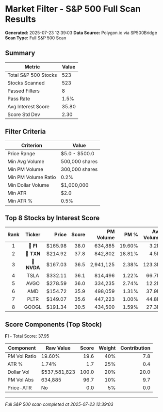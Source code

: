 # Market Filter - S&P 500 Full Scan Results

**Generated:** 2025-07-23 12:39:03
**Data Source:** Polygon.io via SP500Bridge
**Scan Type:** Full S&P 500 Scan

## Summary

| Metric | Value |
|--------|-------|
| Total S&P 500 Stocks | 523 |
| Stocks Scanned | 523 |
| Passed Filters | 8 |
| Pass Rate | 1.5% |
| Avg Interest Score | 35.80 |
| Score Std Dev | 2.30 |

## Filter Criteria

| Criterion | Value |
|-----------|-------|
| Price Range | $5.0 - $500.0 |
| Min Avg Volume | 500,000 shares |
| Min PM Volume | 300,000 shares |
| Min PM Volume Ratio | 0.2% |
| Min Dollar Volume | $1,000,000 |
| Min ATR | $2.0 |
| Min ATR % | 0.5% |

## Top 8 Stocks by Interest Score

| Rank | Ticker | Price | Score | PM Volume | PM % | Avg Volume | ATR | ATR % | $ Volume |
|:----:|:------:|------:|------:|----------:|-----:|-----------:|----:|------:|---------:|
| 1 | 🥇 **FI** | $165.98 | 38.0 | 634,885 | 19.60% | 3.2M | $2.89 | 1.74% | $537.6M |
| 2 | 🥈 **TXN** | $214.92 | 37.8 | 842,802 | 18.81% | 4.5M | $3.63 | 1.69% | $963.1M |
| 3 | 🥉 **NVDA** | $167.03 | 36.5 | 2,941,125 | 2.38% | 123.3M | $3.75 | 2.25% | $20599.4M |
| 4 | TSLA | $332.11 | 36.1 | 814,496 | 1.22% | 66.7M | $10.25 | 3.09% | $22164.5M |
| 5 | AVGO | $278.59 | 36.0 | 334,235 | 2.74% | 12.2M | $7.21 | 2.59% | $3401.4M |
| 6 | AMD | $154.72 | 35.9 | 498,059 | 1.31% | 37.9M | $5.56 | 3.59% | $5867.6M |
| 7 | PLTR | $149.07 | 35.6 | 447,223 | 1.00% | 44.8M | $4.61 | 3.09% | $6673.1M |
| 8 | GOOGL | $191.34 | 30.5 | 434,500 | 1.59% | 27.3M | $3.77 | 1.97% | $5222.8M |

## Score Components (Top Stock)

**FI** - Total Score: 37.95

| Component | Raw Value | Score | Weight | Contribution |
|-----------|-----------|------:|-------:|-------------:|
| PM Vol Ratio | 19.60% | 19.6 | 40% | 7.8 |
| ATR % | 1.74% | 1.7 | 25% | 0.4 |
| Dollar Vol | $537,581,823 | 100.0 | 20% | 20.0 |
| PM Vol Abs | 634,885 | 96.7 | 10% | 9.7 |
| Price-ATR | No | 0.0 | 5% | 0.0 |

---
*Full S&P 500 scan completed at 2025-07-23 12:39:03*
